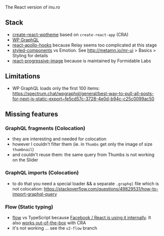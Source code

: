 The React version of inu.ro

## Stack

- [create-react-wptheme](https://github.com/devloco/create-react-wptheme) based on `create-react-app` (CRA)
- [WP GraphQL](https://www.wpgraphql.com/)
- [react-apollo-hooks](https://github.com/trojanowski/react-apollo-hooks) because Relay seems too complicated at this stage
- [styled-components](https://www.styled-components.com/) vs Emotion. See http://metamn.io/mr-ui > Basics > Styling for details
- [react-progressive-image](https://github.com/FormidableLabs/react-progressive-image) because is maintained by Formidable Labs

## Limitations

- WP GraphQL loads only the first 100 items: https://spectrum.chat/wpgraphql/general/best-way-to-pull-all-posts-for-next-js-static-export~fe5cd57c-3728-4e0d-b94c-c25c0099ac50

## Missing features

### GraphQL fragments (Colocation)

- they are interesting and needed for colocation
- however I couldn't filter them (ie. in `Thumbs` get only the image of size `thumbnail`)
- and couldn't reuse them: the same query from Thumbs is not working on the Slider

### GraphQL imports (Colocation)

- to do that you need a special loader && a separate `.graphql` file which is not colocation: https://stackoverflow.com/questions/49829531/how-to-import-graphql-query

### Flow (Static typing)

- [flow](https://github.com/facebook/flow) vs TypeScript because [Facebook / React is using it internally](https://twitter.com/dan_abramov/status/1135437323888406528). It also [works out-of-the-box](https://flow.org/en/docs/tools/create-react-app/) with CRA
- it's not working ... see the `v2-flow` branch
